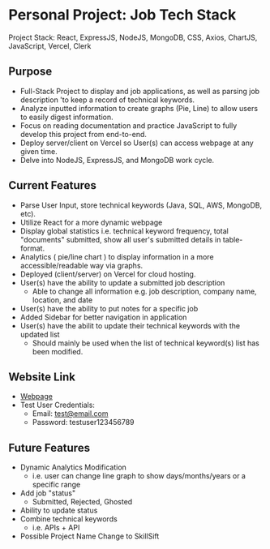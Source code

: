 # Personal Project: Job Tech Stack
Project Stack: React, ExpressJS, NodeJS, MongoDB, CSS, Axios, ChartJS, JavaScript, Vercel, Clerk

## Purpose
- Full-Stack Project to display and job applications, as well as parsing job description 
'to keep a record of technical keywords.
- Analyze inputted information to create graphs (Pie, Line) to allow users to easily digest
 information.
 - Focus on reading documentation and practice JavaScript to fully develop this project from end-to-end.
 - Deploy server/client on Vercel so User(s) can access webpage at any given time.
 - Delve into NodeJS, ExpressJS, and MongoDB work cycle.

 ## Current Features
 - Parse User Input, store technical keywords (Java, SQL, AWS, MongoDB, etc).
 - Utilize React for a more dynamic webpage
 - Display global statistics i.e. technical keyword frequency, total "documents" submitted, 
show all user's submitted details in table-format.
- Analytics ( pie/line chart ) to display information in a more accessible/readable way via graphs.
- Deployed (client/server) on Vercel for cloud hosting.
- User(s) have the ability to update a submitted job description
  - Able to change all information e.g. job description, company name, location, and date
- User(s) have the ability to put notes for a specific job
- Added Sidebar for better navigation in application
- User(s) have the abilit to update their technical keywords with the updated list
  - Should mainly be used when the list of technical keyword(s) list has been modified.

## Website Link
- [Webpage](https://job-tech-stack-frontend.vercel.app)
- Test User Credentials:
  - Email: test@email.com
  - Password: testuser123456789
  
## Future Features
- Dynamic Analytics Modification
  - i.e. user can change line graph to show days/months/years or a specific range
- Add job "status"
  - Submitted, Rejected, Ghosted
- Ability to update status
- Combine technical keywords
  - i.e. APIs + API
- Possible Project Name Change to SkillSift
